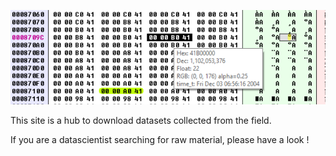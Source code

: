 
![site](main.png)

This site is a hub to download datasets collected from the field.

If you are a datascientist searching for raw material, please have a look !

